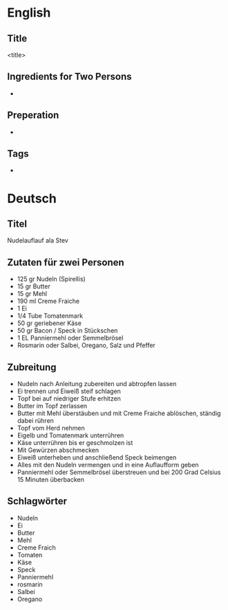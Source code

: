 # English

## Title

\<title\>

## Ingredients for Two Persons

* <ingredients>

## Preperation

* <steps>

## Tags

* <tags>

# Deutsch

## Titel

Nudelauflauf ala Stev

## Zutaten für zwei Personen

* 125 gr Nudeln (Spirellis)
* 15 gr Butter
* 15 gr Mehl
* 190 ml Creme Fraiche
* 1 Ei
* 1/4 Tube Tomatenmark
* 50 gr geriebener Käse
* 50 gr Bacon / Speck in Stückschen
* 1 EL Panniermehl oder Semmelbrösel
* Rosmarin oder Salbei, Oregano, Salz und Pfeffer

## Zubreitung

* Nudeln nach Anleitung zubereiten und abtropfen lassen
* Ei trennen und Eiweiß steif schlagen
* Topf bei auf niedriger Stufe erhitzen
* Butter im Topf zerlassen
* Butter mit Mehl überstäuben und mit Creme Fraiche ablöschen, ständig dabei rühren
* Topf vom Herd nehmen
* Eigelb und Tomatenmark unterrühren
* Käse unterrühren bis er geschmolzen ist
* Mit Gewürzen abschmecken
* Eiweiß unterheben und anschließend Speck beimengen
* Alles mit den Nudeln vermengen und in eine Auflaufform geben
* Panniermehl oder Semmelbrösel überstreuen und bei 200 Grad Celsius 15 Minuten überbacken

## Schlagwörter

* Nudeln
* Ei
* Butter
* Mehl
* Creme Fraich
* Tomaten
* Käse
* Speck
* Panniermehl
* rosmarin
* Salbei
* Oregano
